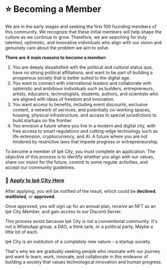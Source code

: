 # ⭐ Becoming a Member

We are in the early stages and seeking the first 100 founding members of this community. We recognize that these initial members will help shape the culture as we continue to grow. Therefore, we are searching for truly talented, optimistic, and innovative individuals who align with our vision and genuinely care about the problem we aim to solve.

**There are 4 main reasons to become a member:**

1. You are deeply dissatisfied with the political and cultural status quo, have no strong political affiliations, and want to be part of building a prosperous society that is better suited to the digital age.
2. You want to connect with international leaders and collaborate with optimistic and ambitious individuals such as builders, entrepreneurs, artists, educators, technologists, students, authors, and scientists who are aligned with ideas of freedom and innovation.
3. You want access to benefits, including event discounts, exclusive content, a network of services, and potentially co-working spaces, housing, physical infrastructure, and access to special jurisdictions to build startups on the frontier.
4. You envision a future where you live in a modern and digital city, with free access to smart regulations and cutting-edge technology such as life extension, cryptocurrency, and AI. A future where you are not hindered by restrictive laws that impede progress or entrepreneurship.

To become a member of Ipê City, you must complete an application. The objective of this process is to identify whether you align with our values, share our vision for the future, commit to some regular activities, and accept our community guidelines.

### 📃 [Apply to Ipê City Here](https://forms.gle/C82bXxvKfDiFpowB9)

After applying, you will be notified of the result, which could be **declined**, **waitlisted**, or **approved**.

Once approved, you will sign up for an annual plan, receive an NFT as an Ipê City Member, and gain access to our Discord Server.

This process exists because Ipê City is not a conventional community. It's not a WhatsApp group, a DAO, a think tank, or a political party. Maybe a little bit of each.

Ipê City is an institution of a completely new nature – a startup society.

That's why we are gradually seeking people who resonate with our journey and want to learn, work, innovate, and collaborate in this endeavor of building a society that values technological innovation and human progress.
